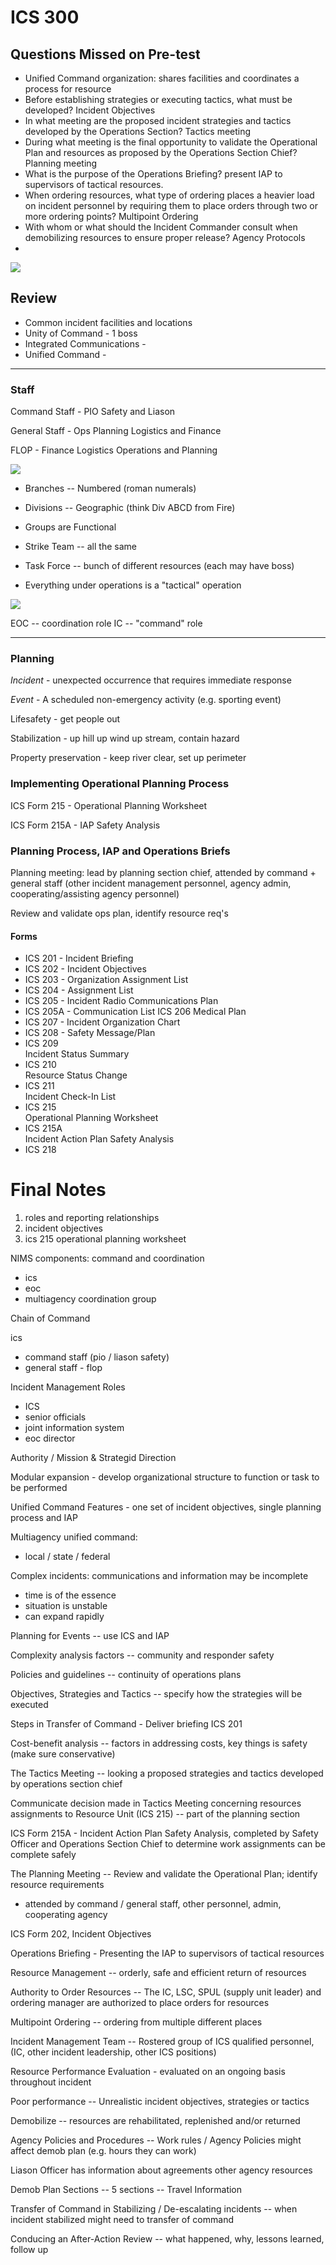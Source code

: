# ICS 300

## Questions Missed on Pre-test
- Unified Command organization: shares facilities and coordinates a process for resource
- Before establishing strategies or executing tactics, what must be developed? Incident Objectives
- In what meeting are the proposed incident strategies and tactics developed by
  the Operations Section? Tactics meeting
- During what meeting is the final opportunity to validate the Operational Plan
  and resources as proposed by the Operations Section Chief? Planning meeting
- What is the purpose of the Operations Briefing? present IAP to supervisors of tactical resources.
- When ordering resources, what type of ordering places a heavier load on
  incident personnel by requiring them to place orders through two or more
  ordering points? Multipoint Ordering
- With whom or what should the Incident Commander consult when demobilizing
  resources to ensure proper release? Agency Protocols
- 

![](roles.png)

## Review
- Common incident facilities and locations
- Unity of Command - 1 boss
- Integrated Communications -
- Unified Command - 

---

### Staff

Command Staff - PIO Safety and Liason

General Staff - Ops Planning Logistics and Finance

FLOP - Finance Logistics Operations and Planning

![](org.png)

- Branches -- Numbered (roman numerals)
- Divisions -- Geographic (think Div ABCD from Fire)
- Groups are Functional
- Strike Team -- all the same
- Task Force -- bunch of different resources (each may have boss)

- Everything under operations is a "tactical" operation

![](planningp.png)


EOC -- coordination role
IC -- "command" role

---

### Planning

*Incident* - unexpected occurrence that requires immediate response

*Event* - A scheduled non-emergency activity (e.g. sporting event)


Lifesafety - get people out

Stabilization - up hill up wind up stream, contain hazard

Property preservation - keep river clear, set up perimeter

### Implementing Operational Planning Process

ICS Form 215 - Operational Planning Worksheet

ICS Form 215A - IAP Safety Analysis

### Planning Process, IAP and Operations Briefs

Planning meeting: lead by planning section chief, attended by command + general staff (other incident management personnel, agency admin, cooperating/assisting agency personnel)

Review and validate ops plan, identify resource req's

#### Forms
- ICS 201 - Incident Briefing
- ICS 202 - Incident Objectives
- ICS 203 - Organization Assignment List
- ICS 204 - Assignment List
- ICS 205 - 	Incident Radio Communications Plan
- ICS 205A - Communication List
ICS 206	
Medical Plan
- ICS 207 - Incident Organization Chart
- ICS 208 - Safety Message/Plan
- ICS 209	
Incident Status Summary
- ICS 210	
Resource Status Change
- ICS 211	
Incident Check-In List
- ICS 215	
Operational Planning Worksheet
- ICS 215A	
Incident Action Plan Safety Analysis
- ICS 218	


# Final Notes

1. roles and reporting relationships
2. incident objectives
3. ics 215 operational planning worksheet

NIMS components: command and coordination
- ics
- eoc
- multiagency coordination group

Chain of Command

ics 
- command staff (pio / liason safety)
- general staff - flop

Incident Management Roles
- ICS
- senior officials
- joint information system
- eoc director

Authority / Mission & Strategid Direction

Modular expansion - develop organizational structure to function or task to be performed

Unified Command Features - one set of incident objectives, single planning process and IAP

Multiagency unified command:
- local / state / federal

Complex incidents: communications and information may be incomplete
- time is of the essence
- situation is unstable
- can expand rapidly

Planning for Events -- use ICS and IAP

Complexity analysis factors -- community and responder safety

Policies and guidelines -- continuity of operations plans

Objectives, Strategies and Tactics -- specify how the strategies will be executed

Steps in Transfer of Command - Deliver briefing ICS 201

Cost-benefit analysis -- factors in addressing costs, key things is safety (make sure conservative)

The Tactics Meeting -- looking a proposed strategies and tactics developed by operations section chief

Communicate decision made in Tactics Meeting concerning resources assignments to Resource Unit (ICS 215) -- part of the planning section

ICS Form 215A - Incident Action Plan Safety Analysis, completed by Safety Officer and Operations Section Chief to determine work assignments can be complete safely

The Planning Meeting -- Review and validate the Operational Plan; identify resource requirements
- attended by command / general staff, other personnel, admin, cooperating agency

ICS Form 202, Incident Objectives

Operations Briefing - Presenting the IAP to supervisors of tactical resources

Resource Management -- orderly, safe and efficient return of resources

Authority to Order Resources -- The IC, LSC, SPUL (supply unit leader) and ordering manager are authorized to place orders for resources

Multipoint Ordering -- ordering from multiple different places

Incident Management Team -- Rostered group of ICS qualified personnel, (IC, other incident leadership, other ICS positions)

Resource Performance Evaluation - evaluated on an ongoing basis throughout incident

Poor performance -- Unrealistic incident objectives, strategies or tactics

Demobilize -- resources are rehabilitated, replenished and/or returned

Agency Policies and Procedures -- Work rules / Agency Policies might affect demob plan (e.g. hours they can work)

Liason Officer has information about agreements other agency resources

Demob Plan Sections -- 5 sections -- Travel Information

Transfer of Command in Stabilizing / De-escalating incidents -- when incident stabilized might need to transfer of command

Conducing an After-Action Review -- what happened, why, lessons learned, follow up

